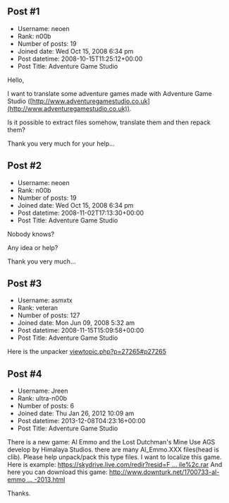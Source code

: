 ## Post #1
- Username: neoen
- Rank: n00b
- Number of posts: 19
- Joined date: Wed Oct 15, 2008 6:34 pm
- Post datetime: 2008-10-15T11:25:12+00:00
- Post Title: Adventure Game Studio

Hello,

I want to translate some adventure games made with Adventure Game Studio ([http://www.adventuregamestudio.co.uk](http://www.adventuregamestudio.co.uk)).

Is it possible to extract files somehow, translate them and then repack them?

Thank you very much for your help...
## Post #2
- Username: neoen
- Rank: n00b
- Number of posts: 19
- Joined date: Wed Oct 15, 2008 6:34 pm
- Post datetime: 2008-11-02T17:13:30+00:00
- Post Title: Adventure Game Studio

Nobody knows?

Any idea or help?

Thank you very much...
## Post #3
- Username: asmxtx
- Rank: veteran
- Number of posts: 127
- Joined date: Mon Jun 09, 2008 5:32 am
- Post datetime: 2008-11-15T15:09:58+00:00
- Post Title: Adventure Game Studio

Here is the unpacker
[viewtopic.php?p=27265#p27265](http://forum.xentax.com/viewtopic.php?p=27265#p27265)
## Post #4
- Username: Jreen
- Rank: ultra-n00b
- Number of posts: 6
- Joined date: Thu Jan 26, 2012 10:09 am
- Post datetime: 2013-12-08T04:23:16+00:00
- Post Title: Adventure Game Studio

There is a new game:
Al Emmo and the Lost Dutchman's Mine
Use AGS develop by Himalaya Studios.
there are many Al_Emmo.XXX files(head is clib).
Please help unpack/pack this type files.
I want to localize this game.
Here is example:
[https://skydrive.live.com/redir?resid=F ... ile%2c.rar](https://skydrive.live.com/redir?resid=F506F8CBB32FEEAB!107&authkey=!AMB4IUENeq9UP4w&ithint=file%2C.rar)
And here you can download this game:
[http://www.downturk.net/1700733-al-emmo ... -2013.html](http://www.downturk.net/1700733-al-emmo-and-the-lost-dutchmans-mine-v4-0-fasiso-pc-eng-2013.html)

Thanks.
